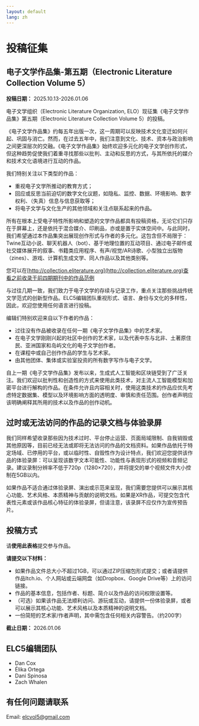 ```yaml
---
layout: default
lang: zh
---
```


# 投稿征集

## 电子文学作品集-第五期（Electronic Literature Collection Volume 5）

**投稿日期：** 2025.10.13-2026.01.06

电子文学组织（Electronic Literature Organization, ELO）现征集《电子文学作品集》第五期（Electronic Literature Collection Volume 5）的投稿。

《电子文学作品集》约每五年出版一次，这一周期可以反映技术文化变迁如何兴起、巩固与消亡。然而，在过去五年中，我们注意到文化、技术、资本与政治影响之间更深层次的交融。《电子文学作品集》始终欢迎多元化的电子文学创作形式，但这种趋势促使我们着重寻找那些以批判、主动和反思的方式，与其所依托的媒介和技术文化语境进行互动的作品。

我们特别关注以下类型的作品：

- 重视电子文学所推动的教育方式；  
- 回应或反思当前迫切的数字文化议题，如隐私、监控、数据、环境影响、数字权利、（失真）信息与信息获取等；  
- 将电子文学与文化生产的其他领域和关注点联系起来的作品。

所有在根本上受电子特性所影响和塑造的文学作品都具有投稿资格，无论它们只存在于屏幕上，还是依托于混合媒介、印刷品，亦或是置于实体空间中。与此同时，我们希望通过本作品集突出展现创作形式与作者的多元化。这包含但不局限于：Twine互动小说、聊天机器人（bot）、基于地理位置的互动项目、通过电子邮件或社交媒体展开的叙事、书籍类应用程序、有声/视觉/AR诗歌、小型独立出版物（zines）、游戏、计算机生成文学、同人作品以及其他类别等。

您可以在[http://collection.eliterature.org](http://collection.eliterature.org)查看之前收录于前四期期刊中的作品范例

与过往几期一致，我们致力于电子文学的存续与记录工作，重点关注那些挑战传统文学范式的创新型作品。ELC5编辑团队重视形式、语言、身份与文化的多样性，因此，欢迎您使用任何语言进行投稿。

编辑们特别欢迎来自以下作者的作品：

- 过往没有作品被收录在任何一期《电子文学作品集》中的艺术家。  
- 在电子文学刚刚兴起的社区中创作的艺术家，以及代表中东与北非、土著原住民、亚洲国家和岛屿文化的电子文学创作者。  
- 在课程中或自己创作作品的学生与艺术家。  
- 由其他团体、集体或实验室投资的所有数字写作与电子文学。

自上一期《电子文学作品集》发布以来，生成式人工智能和区块链受到了广泛关注。我们欢迎以批判性和创造性的方式来使用此类技术，对主流人工智能模型和加密平台进行解构的作品。在条件允许且内容相关时，使用这类技术的作品应优先考虑特定数据集、模型以及环境影响方面的透明度、审慎和责任范围。创作者声明应该明确阐释其所用的技术以及作品的创作动机。

## 过时或无法访问的作品的记录文档与体验录屏

我们同样希望收录那些因为技术过时、平台停止运营、页面局域限制、自我销毁或其他原因等，目前已经无法或即将无法访问的作品的文档资料。如果作品依托于特定场域、已停用的平台，或以临时性、自毁性作为设计特点，我们欢迎您提供该作品的体验录屏：可以呈现该数字文本可能性、功能性与表现形式的视频和音频记录。建议录制分辨率不低于720p（1280×720），并将提交的单个视频文件大小控制在5GB以内。

如果作品不适合通过体验录屏、演出或示范来呈现，我们需要您提供可以展示其核心功能、艺术风格、本质精神与贡献的说明文档。如果是XR作品，可提交包含代表性元素或该作品核心特征的体验录屏，但请注意，该录屏不应仅作为宣传预告片。

## 投稿方式

请**使用此表格**提交参与作品。

**请提交以下材料：**

- 如果作品文件总大小不超过1GB，可以通过ZIP压缩包形式提交；或者请提供作品Itch.io、个人网站或云端网盘（如Dropbox、Google Drive等）上的访问链接。  
- 作品的基本信息，包括作者、标题、简介以及作品的访问权限设置等。  
- （可选）如果该作品无法顺利访问、游玩或互动，请提供一份体验录屏，或者可以展示其核心功能、艺术风格以及本质精神的说明文档。  
- 一份简短的艺术家/作者声明，其中需包含任何相关内容警告。（约200字）

**截止日期：** 2026.01.06

## ELC5编辑团队

- Dan Cox  
- Élika Ortega  
- Dani Spinosa  
- Zach Whalen

## 有任何问题请联系

Email: [elcvol5@gmail.com](mailto:elcvol5@gmail.com)
